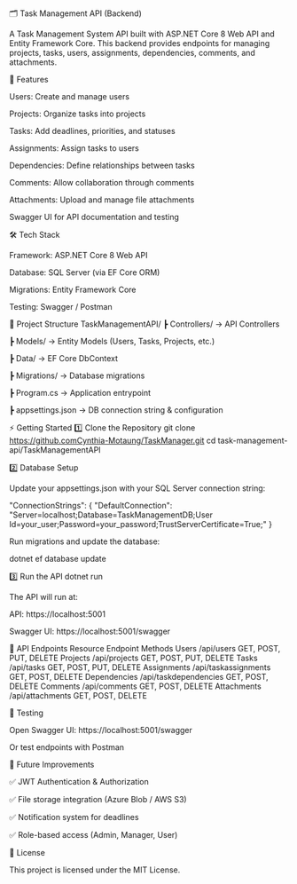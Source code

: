 🗂️ Task Management API (Backend)

A Task Management System API built with ASP.NET Core 8 Web API and Entity Framework Core.
This backend provides endpoints for managing projects, tasks, users, assignments, dependencies, comments, and attachments.

🚀 Features

Users: Create and manage users

Projects: Organize tasks into projects

Tasks: Add deadlines, priorities, and statuses

Assignments: Assign tasks to users

Dependencies: Define relationships between tasks

Comments: Allow collaboration through comments

Attachments: Upload and manage file attachments

Swagger UI for API documentation and testing

🛠️ Tech Stack

Framework: ASP.NET Core 8 Web API

Database: SQL Server (via EF Core ORM)

Migrations: Entity Framework Core

Testing: Swagger / Postman

📂 Project Structure
TaskManagementAPI/
 ┣ Controllers/          → API Controllers
 
 ┣ Models/               → Entity Models (Users, Tasks, Projects, etc.)
 
 ┣ Data/                 → EF Core DbContext
 
 ┣ Migrations/           → Database migrations
 
 ┣ Program.cs            → Application entrypoint
 
 ┣ appsettings.json      → DB connection string & configuration

⚡ Getting Started
1️⃣ Clone the Repository
git clone https://github.comCynthia-Motaung/TaskManager.git
cd task-management-api/TaskManagementAPI

2️⃣ Database Setup

Update your appsettings.json with your SQL Server connection string:

"ConnectionStrings": {
  "DefaultConnection": "Server=localhost;Database=TaskManagementDB;User Id=your_user;Password=your_password;TrustServerCertificate=True;"
}


Run migrations and update the database:

dotnet ef database update

3️⃣ Run the API
dotnet run


The API will run at:

API: https://localhost:5001

Swagger UI: https://localhost:5001/swagger

🔗 API Endpoints
Resource	Endpoint	Methods
Users	/api/users	GET, POST, PUT, DELETE
Projects	/api/projects	GET, POST, PUT, DELETE
Tasks	/api/tasks	GET, POST, PUT, DELETE
Assignments	/api/taskassignments	GET, POST, DELETE
Dependencies	/api/taskdependencies	GET, POST, DELETE
Comments	/api/comments	GET, POST, DELETE
Attachments	/api/attachments	GET, POST, DELETE

🧪 Testing

Open Swagger UI: https://localhost:5001/swagger

Or test endpoints with Postman

🎯 Future Improvements

✅ JWT Authentication & Authorization

✅ File storage integration (Azure Blob / AWS S3)

✅ Notification system for deadlines

✅ Role-based access (Admin, Manager, User)

📜 License

This project is licensed under the MIT License.
